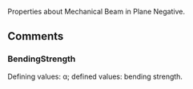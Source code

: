 Properties about Mechanical Beam in Plane Negative.

<!-- end of short definition -->


## Comments

### BendingStrength

Defining values: α; defined values: bending strength.
